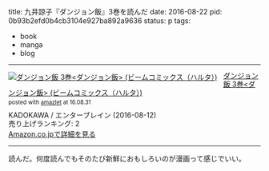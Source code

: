title: 九井諒子『ダンジョン飯』3巻を読んだ
date: 2016-08-22
pid: 0b93b2efd0b4cb3104e927ba892a9636
status: p
tags:
- book
- manga
- blog
---

<div class="amazlet-box" style="margin-bottom:0px;"><div class="amazlet-image" style="float:left;margin:0px 12px 1px 0px;"><a href="http://www.amazon.co.jp/exec/obidos/ASIN/B01JY4SIBK/dotimpact-22/ref=nosim/" name="amazletlink" target="_blank"><img src="http://ecx.images-amazon.com/images/I/61-2Z6RF92L._SL160_.jpg" alt="ダンジョン飯 3巻<ダンジョン飯> (ビームコミックス（ハルタ）)" style="border: none;" /></a></div><div class="amazlet-info" style="line-height:120%; margin-bottom: 10px"><div class="amazlet-name" style="margin-bottom:10px;line-height:120%"><a href="http://www.amazon.co.jp/exec/obidos/ASIN/B01JY4SIBK/dotimpact-22/ref=nosim/" name="amazletlink" target="_blank">ダンジョン飯 3巻<ダンジョン飯> (ビームコミックス（ハルタ）)</a><div class="amazlet-powered-date" style="font-size:80%;margin-top:5px;line-height:120%">posted with <a href="http://www.amazlet.com/" title="amazlet" target="_blank">amazlet</a> at 16.08.31</div></div><div class="amazlet-detail">KADOKAWA / エンターブレイン (2016-08-12)<br />売り上げランキング: 2<br /></div><div class="amazlet-sub-info" style="float: left;"><div class="amazlet-link" style="margin-top: 5px"><a href="http://www.amazon.co.jp/exec/obidos/ASIN/B01JY4SIBK/dotimpact-22/ref=nosim/" name="amazletlink" target="_blank">Amazon.co.jpで詳細を見る</a></div></div></div><div class="amazlet-footer" style="clear: left"></div></div>

---- 

読んだ。何度読んでもそのたび新鮮におもしろいのが漫画って感じでいい。